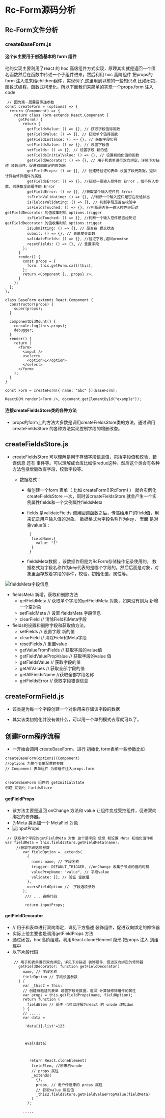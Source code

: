 #  Rc-Form源码分析

## Rc-Form文件分析

### createBaseForm.js

#### 这个js主要用于创造基本的 form 组件

他的实现主要利用了react 的 hoc 高级组件方式实现，原理其实就是返回一个匿名函数然后在函数中传递一个子组件进来，然后利用 hoc 高阶组件  把props的form 注入进来给children组件，实现例子,这里用到以前的一些知识点 比如闭包，函数式编程，函数式柯里化。所以下面我们来简单的实现一个props.form 注入 code

```
 // 因为第一层需要传递参数
const createForm = (options) => {
  return (Component) => {
    return class Form extends React.Component {
      getForm() {
        return {
          getFieldsValue: () => {}, // 获取字段值得函数
          getFieldValue: () => {}, // 获取单个值得函数
          getFieldInstance: () => {}, // 获取字段实例
          setFieldsValue: () => {}, // 设置字段值
          setFields: () => {}, // 设置字段 新的值
          setFieldsInitialValue: () => {}, // 设置初始化值的函数
          getFieldDecorator: () => {}, // 用于和表单进行双向绑定，详见下方描述 装饰组件，促进双向绑定的修饰器
          getFieldProps: () => {}, // 创建待验证的表单 设置字段元数据，返回 计算被修饰组件的属性
          getFieldsError: () => {}, //获取一组输入控件的 Error ，如不传入参数，则获取全部组件的 Error
          getFieldError: () => {}, //获取某个输入控件的 Error
          isFieldValidating: () => {}, //判断一个输入控件是否在校验状态
          isFieldsValidating: () => {}, // 判断字段是否在校验中
          isFieldsTouched: () => {}, //判断是否任一输入控件经历过 getFieldDecorator 的值收集时机 options.trigger
          isFieldTouched: () => {}, //判断一个输入控件是否经历过 getFieldDecorator 的值收集时机 options.trigger
          isSubmitting: () => {}, // 是否在 提交状态
          submit: () => {}, // 表单提交函数
          validateFields: () => {}, //验证字段,返回promise
          resetFields: () => {}, // 重置字段
        };
      }
      render() {
        const props = {
          form: this.getForm.call(this),
        };
        return <Component {...props} />;
      }
    };
  };
};

class BaseForm extends React.Component {
  constructor(props) {
    super(props);
  }

  componentDidMount() {
    console.log(this.props);
    debugger;
  }
  render() {
    return (
      <form>
        <input />
        <select>
          <option>1</option>
        </select>
      </form>
    );
  }
}

const Form = createForm({ name: "abc" })(BaseForm);

ReactDOM.render(<Form />, document.getElementById("example"));
```

#### 连接createFieldsStore类的各种方法

* props的form上的方法大多数是调用createFieldsStore类的方法，通过调用createFieldsStore 的各种方法实现控制字段的增删改查。  

## createFieldsStore.js 

* createFieldsStore 可以理解是用于存储字段信息值，包括字段值和校验，错误信息 还有 事件等。可以理解成仓库比如像redux这种。然后这个类会有各种方法包括增删改查字段，校验字段等。

  * 数据格式：

    * 每创建一个form 表单（ 比如 createForm()(RcForm) ） 就会实例化createFieldsStore 一次，同时该createFieldsStore 就会产生一个实例属性fields和一个实例属性fieldsMeta

    * fields 是validateFields 调用回调函数之后，传递给用户的field值，用来记录用户输入值的对象。  数据格式为字段名称作为key， 里面 是对象value值 :  

      ```
       {
        fieldName:{
          value: "1"
        }
       }
      ```

    * fieldsMeta数据 ，该数据作用是为RcForm存储操作记录使用的， 数据格式为字段名称作为key代表的是哪个字段的，然后后面是对象，对象里面存放着字段的事件，校验，初始化值，属性等。

![fieldsMeta字段信息](./fieldsMeta字段信息.png)

* fieldsMeta 新增，获取和删除方法
  * getFieldMeta  //  获取单个字段的getFieldMeta 对象，如果没有则为 新增 一个空对象
  * setFieldMeta // 设置 fieldsMeta 字段信息  
  * clearField   // 清除Field和Meta字段
* fields的设置和删除字段和获取值方法，
  * setFields // 设置字段 新的值
  * clearField   // 清除Field和Meta字段
  * resetFields // 重置value
  * getValueFromFields // 获取字段的value值 
  * getFieldValuePropValue    // 获取字段的value 值
  * getFieldsValue // 获取字段的值
  * getAllValues // 获取全部字段的值
  * getAllFieldsName //获取全部字段名称
  * getFieldsError // 获取字段错误信息



## createFormField.js

* 该类是为每一个字段创建一个对象用来存储该字段的数据

* 其实该类初始化并没有做什么，可以用一个单列模式去写就可以了。

  

## 创建Form程序流程

* 一开始会调用 createBaseForm，进行 初始化 form表单一些参数比如

```
createBaseForm(options)(Component) 
//options 为整个表单配置的参数
// Component 表单组件 为改组件注入props.form


createBaseForm 组件的 getInitialState 
创建 初始化 fieldsStore 

```

#### getFieldProps 

* 该方法主要是返回 onChange 方法和 value 让组件变成受控组件，促进双向绑定的修饰器。
* 为Meta 类添加一个 MetaFiel 对象
* ![inputProps](./inputProps.png)

```
 // 获取单个字段的getFieldMeta 对象 这个是字段 信息 和设置 Meta 初始化值作用
var fieldMeta = this.fieldsStore.getFieldMeta(name);
     //获取字段选项参数
        var fieldOption = _extends(
          {
            name: name, // 字段名称
            trigger: DEFAULT_TRIGGER, //onChange 收集子节点的值的时机
            valuePropName: "value", // 字段value
            validate: [], // 验证 空数组
          },
          usersFieldOption //  字段选项参数
        );
         /// ... 省略代码
        
         return inputProps;

```



#### getFieldDecorator  

*  // 用于和表单进行双向绑定，详见下方描述 装饰组件，促进双向绑定的修饰器
* 实际上他主要也是调用getFieldProps 方法
* 通过闭包，hoc高阶组建，利用React.cloneElement 隐形 把props 注入 到组建中
* 以下片段代码

```
    // 用于和表单进行双向绑定，详见下方描述 装饰组件，促进双向绑定的修饰器
      getFieldDecorator: function getFieldDecorator(
        name, // 字段名称
        fieldOption // 字段设置参数
      ) {
        var _this2 = this;
        // 创建待验证的表单 设置字段元数据，返回 计算被修饰组件的属性
        var props = this.getFieldProps(name, fieldOption);
        return function (
          fieldElem // 组件 也可以理解为react 的 vnode 虚拟dom
        ) {
        // .....
        var data =
        
         'data[1].list'=123
         
         
         
         eval(data)
       
        
        
           return React.cloneElement(
            fieldElem, //原来的vnode
            // props 属性
            _extends(
              {},
              props, // 用户传进来的 props 属性
              // 获取value 属性值
              _this2.fieldsStore.getFieldValuePropValue(fieldMeta)
            )
          );
        
        .....
        
```









































